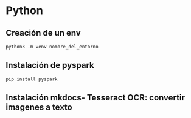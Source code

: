 # Python

## Creación de un env

```
python3 -m venv nombre_del_entorno
```

## Instalación de pyspark
```
pip install pyspark
```

## Instalación mkdocs- Tesseract OCR: convertir imagenes a texto
